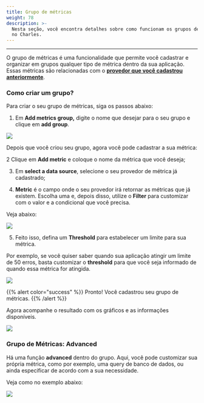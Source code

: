 ```yaml
---
title: Grupo de métricas
weight: 78
description: >-
  Nesta seção, você encontra detalhes sobre como funcionam os grupos de métricas
  no Charles.
---
```


---

O grupo de métricas é uma funcionalidade que permite você cadastrar e organizar em grupos qualquer tipo de métrica dentro da sua aplicação. Essas métricas são relacionadas com o [**provedor que você cadastrou anteriormente**](/docs-charles/pt/primeiros-passos/definindo-um-workspace/adicionando-o-datasource/). 

### **Como criar um grupo?**

Para criar o seu grupo de métricas, siga os passos abaixo:

1. Em **Add metrics group,** digite o nome que desejar para o seu grupo e clique em **add group**. 

![](/docs-charles/criacaogroup.gif)

Depois que você criou seu grupo, agora você pode cadastrar a sua métrica:

   2 Clique em **Add metric** e coloque o nome da métrica que você deseja;

  3. Em **select a data source**, selecione o seu provedor de métrica já cadastrado;

 4. **Metric** é o campo onde o seu provedor irá retornar as métricas que já existem. Escolha uma e, depois disso, utilize o **Filter** para customizar com o valor e a condicional que você precisa. 

Veja abaixo: 

![](/docs-charles/metric+filter.gif)

5.  Feito isso, defina um **Threshold** para estabelecer um limite para sua métrica. 

Por exemplo, se você quiser saber quando sua aplicação atingir um limite de 50 erros, basta customizar o **threshold**  para que você seja informado de quando essa métrica for atingida. 

![](/docs-charles/threshold.gif)

{{% alert color="success" %}}
Pronto! Você cadastrou seu grupo de métricas. 
{{% /alert %}}

Agora acompanhe o resultado com os gráficos e as informações disponíveis. 

![](/docs-charles/graficos.gif)

### **Grupo de Métricas: Advanced** 

Há uma função **advanced** dentro do grupo. Aqui, você pode customizar sua própria métrica, como por exemplo, uma query de banco de dados, ou ainda especificar de acordo com a sua necessidade.

Veja como no exemplo abaixo: 

![](/docs-charles/advanced.png)
